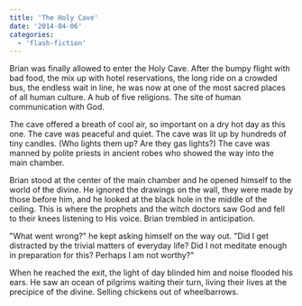 ```yaml
---
title: 'The Holy Cave'
date: '2014-04-06'
categories:
  - 'flash-fiction'
---
```


Brian was finally allowed to enter the Holy Cave. After the bumpy flight with
bad food, the mix up with hotel reservations, the long ride on a crowded bus,
the endless wait in line, he was now at one of the most sacred places of all
human culture. A hub of five religions. The site of human communication with
God.

<!-- truncate -->


The cave offered a breath of cool air, so important on a dry hot day as this
one. The cave was peaceful and quiet. The cave was lit up by hundreds of tiny
candles. (Who lights them up? Are they gas lights?) The cave was manned by
polite priests in ancient robes who showed the way into the main chamber.

Brian stood at the center of the main chamber and he opened himself to the world
of the divine. He ignored the drawings on the wall, they were made by those
before him, and he looked at the black hole in the middle of the ceiling. This
is where the prophets and the witch doctors saw God and fell to their knees
listening to His voice. Brian trembled in anticipation.

"What went wrong?" he kept asking himself on the way out. "Did I get distracted
by the trivial matters of everyday life? Did I not meditate enough in
preparation for this? Perhaps I am not worthy?"

When he reached the exit, the light of day blinded him and noise flooded his
ears. He saw an ocean of pilgrims waiting their turn, living their lives at the
precipice of the divine. Selling chickens out of wheelbarrows.
